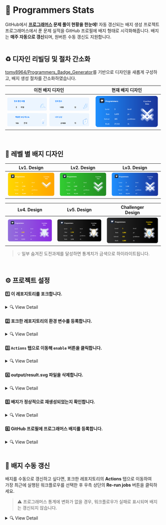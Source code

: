 # 🔰 Programmers Stats

GitHub에서 **[프로그래머스](https://programmers.co.kr/) 문제 풀이 현황을 한눈에!** 자동 갱신되는 배지 생성 프로젝트<br>
프로그래머스에서 푼 문제 실적을 GitHub 프로필에 배지 형태로 시각화해줍니다. 배지는 **매주 자동으로 갱신**되며, 원버튼 수동 갱신도 지원합니다.<br><br>

## ♻️ 디자인 리빌딩 및 절차 간소화

[tomy8964/Programmers_Badge_Generator](https://github.com/tomy8964/Programmers_Badge_Generator?tab=readme-ov-file)를 기반으로 디자인을 새롭게 구성하고, 배지 생성 절차를 간소화하였습니다.

|                        이전 배지 디자인                         |                       현재 배지 디자인                        |
| :-------------------------------------------------------------: | :-----------------------------------------------------------: |
| ![Previous badge design](./readme-assets/prev_badge_design.svg) | ![Current badge design](./readme-assets/cur_badge_design.svg) |

<br>

## 🌟 레벨 별 배지 디자인

|                          Lv1. Design                          |                          Lv2. Design                          |                          Lv3. Design                          |
| :-----------------------------------------------------------: | :-----------------------------------------------------------: | :-----------------------------------------------------------: |
| ![Lv1. badge design](./readme-assets/level1_badge_design.svg) | ![Lv2. badge design](./readme-assets/level2_badge_design.svg) | ![Lv3. badge design](./readme-assets/level3_badge_design.svg) |

|                          Lv4. Design                          |                          Lv5. Design                          |                          Challenger<br>Design                           |
| :-----------------------------------------------------------: | :-----------------------------------------------------------: | :---------------------------------------------------------------------: |
| ![Lv4. badge design](./readme-assets/level4_badge_design.svg) | ![Lv5. badge design](./readme-assets/level5_badge_design.svg) | ![Challenger badge design](./readme-assets/challenger_badge_design.svg) |

> 💡 일부 숨겨진 도전과제를 달성하면 통계치가 금색으로 하이라이트됩니다.

<br>

## ⚙️ 프로젝트 설정

#### 1️⃣ 이 레포지토리를 포크합니다.

<details>
<summary>
   🔍 View Detail
</summary>
<br>
<img src="./readme-assets/project_setup_step1.png" alt="Project setup step1" />
<img src="./readme-assets/project_setup_step2.png" alt="Project setup step2" />
</details>

#### 2️⃣ 포크한 레포지토리의 환경 변수를 등록합니다.

<a name="project-setting-2"></a>

<details>
<summary>🔍 View Detail</summary>

<br>
<blockquote>⚠️ <strong>GitHub Personal Access Token 생성이 선행되어야 합니다!</strong> <br>
<a href="https://docs.github.com/ko/authentication/keeping-your-account-and-data-secure/managing-your-personal-access-tokens#personal-access-token-classic-만들기">🔗 Token 생성 방법 - 공식 문서</a></blockquote> <br>

<ul>
  <li>
    레포지토리 <strong>Settings > Secrets and variables > Actions</strong> 로 이동하여 아래 값을 등록합니다:
    <ul>
      <li><code>GH_PAT</code>: GitHub Personal Access Token</li>
      <li><code>PROGRAMMERS_TOKEN_ID</code>: 프로그래머스 계정 이메일</li>
      <li><code>PROGRAMMERS_TOKEN_PW</code>: 프로그래머스 계정 비밀번호</li>
    </ul>
  </li>
</ul> <br>

<img src="./readme-assets/project_setup_step3.png" alt="Project setup step3" />
</details>

#### 3️⃣ `Actions` 탭으로 이동해 `enable` 버튼을 클릭합니다.

<details>
<summary>
   🔍 View Detail
</summary>
<br>
<img src="./readme-assets/project_setup_step4.png" alt="Project setup step4" />
</details>

#### 4️⃣ output/result.svg 파일을 삭제합니다.

<details>
<summary>
   🔍 View Detail
</summary>
<br>
<img src="./readme-assets/project_setup_step5.png" alt="Project setup step5" />
</details>

#### 5️⃣ 배지가 정상적으로 재생성되었는지 확인합니다.

<details>
<summary>
   🔍 View Detail
</summary>
<br>
<blockquote>
 ✅ Action이 완료된 후, 배지가 정상적으로 재생성되었는지 확인하세요. <br>
 (⏳ 약 <strong>30초 정도</strong> 소요될 수 있습니다.) <br><br>
 ⚠️ <strong>변경된 배지가 보이지 않는다면 브라우저를 새로고침(F5) 해보세요.</strong> <br>
 🔁 여전히 반영되지 않는다면, <a href="#project-setting-2">설정 2️⃣</a>로 돌아가 환경 변수를 다시 입력한 후 <a href="#manual-refresh">🔄 배지 수동 갱신</a> 항목을 참고해 수동으로 갱신을 진행해주세요.
</blockquote>
<br>
<li>아래 이미지와 같이 <strong>본인의 커밋 메시지와는 다른 커밋</strong>이 자동으로 생성되었다면,  
   배지가 성공적으로 재생성된 것입니다.</li>
<li>레포지토리의 <code>output</code> 폴더에 <code>result.svg</code> 파일이 재생성되어 있는지 확인하고,  
   자신의 프로그래머스 정보와 일치하는지 확인합니다. </li> <br>

<img src="./readme-assets/project_setup_step6.png" alt="Project setup step6" />
</details>

#### 6️⃣ GitHub 프로필에 프로그래머스 배지를 등록합니다.

<details>
<summary>
   🔍 View Detail
</summary>
<br>
<li> GitHub 프로필에 해당하는 레포지토리의 <code>README.md</code> 파일에 다음 코드를 삽입하세요: </li>
<blockquote>⚠️ <strong><code>{your-github-id}</code></strong> 부분은 반드시 <strong>본인의 GitHub 사용자명</strong>으로 교체해야 합니다.</blockquote> <br>
   <pre><code>![Programmers Badge](https://raw.githubusercontent.com/{your-github-id}/programmers-stats/main/output/result.svg)</code></pre>

<strong>ex)</strong> GitHub 사용자명이 <code>gyudol</code>일 경우:

  <pre><code>![Programmers Badge](https://raw.githubusercontent.com/gyudol/programmers-stats/main/output/result.svg)</code></pre>
  </details>
  <br>

## 🔄 배지 수동 갱신

<a name="manual-refresh"></a>

배지를 수동으로 갱신하고 싶다면, 포크한 레포지토리의 **Actions** 탭으로 이동하여  
가장 최근에 실행된 워크플로우를 선택한 후 우측 상단의 **Re-run jobs** 버튼을 클릭하세요.

> ⚠️ 프로그래머스 통계에 변화가 없을 경우, 워크플로우가 실패로 표시되며 배지는 갱신되지 않습니다.

<details>
<summary>
   🔍 View Detail
</summary>
<br>
<img src="./readme-assets/badge_manual_refresh_step1.png" alt="Badge manual-refresh step1" />
<img src="./readme-assets/badge_manual_refresh_step2.png" alt="Badge manual-refresh step2" />
</details>
